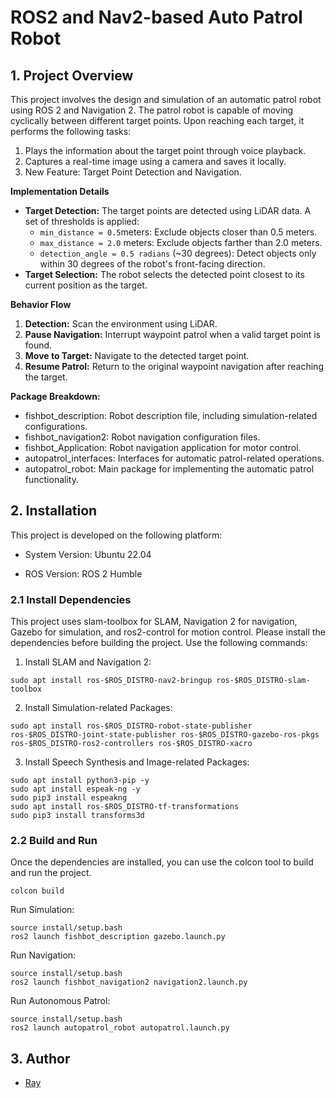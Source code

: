 # ROS2 and Nav2-based Auto Patrol Robot
## 1. Project Overview
This project involves the design and simulation of an automatic patrol robot using ROS 2 and Navigation 2. The patrol robot is capable of moving cyclically between different target points. Upon reaching each target, it performs the following tasks:
1. Plays the information about the target point through voice playback.
2. Captures a real-time image using a camera and saves it locally.
3. New Feature: Target Point Detection and Navigation.

**Implementation Details**
- **Target Detection:** The target points are detected using LiDAR data. A set of thresholds is applied:
  - ```min_distance = 0.5```meters: Exclude objects closer than 0.5 meters.
  - ```max_distance = 2.0``` meters: Exclude objects farther than 2.0 meters.
  - ```detection_angle = 0.5 radians``` (~30 degrees): Detect objects only within 30 degrees of the robot's front-facing direction.
- **Target Selection:** The robot selects the detected point closest to its current position as the target.

**Behavior Flow**
1. **Detection:** Scan the environment using LiDAR.
2. **Pause Navigation:** Interrupt waypoint patrol when a valid target point is found.
3. **Move to Target:** Navigate to the detected target point.
4. **Resume Patrol:** Return to the original waypoint navigation after reaching the target.


**Package Breakdown:**
- fishbot_description: Robot description file, including simulation-related configurations.
- fishbot_navigation2: Robot navigation configuration files.
- fishbot_Application: Robot navigation application for motor control.
- autopatrol_interfaces: Interfaces for automatic patrol-related operations.
- autopatrol_robot: Main package for implementing the automatic patrol functionality.

## 2. Installation
This project is developed on the following platform:

- System Version: Ubuntu 22.04

- ROS Version: ROS 2 Humble
### 2.1 Install Dependencies
This project uses slam-toolbox for SLAM, Navigation 2 for navigation, Gazebo for simulation, and ros2-control for motion control. Please install the dependencies before building the project. Use the following commands:

1. Install SLAM and Navigation 2:

```shell
sudo apt install ros-$ROS_DISTRO-nav2-bringup ros-$ROS_DISTRO-slam-toolbox
```

2. Install Simulation-related Packages:
```shell
sudo apt install ros-$ROS_DISTRO-robot-state-publisher ros-$ROS_DISTRO-joint-state-publisher ros-$ROS_DISTRO-gazebo-ros-pkgs ros-$ROS_DISTRO-ros2-controllers ros-$ROS_DISTRO-xacro
```
3. Install Speech Synthesis and Image-related Packages:
```shell
sudo apt install python3-pip -y
sudo apt install espeak-ng -y
sudo pip3 install espeakng
sudo apt install ros-$ROS_DISTRO-tf-transformations
sudo pip3 install transforms3d
```
### 2.2 Build and Run
Once the dependencies are installed, you can use the colcon tool to build and run the project.
```shell
colcon build
```
Run Simulation:
```shell
source install/setup.bash
ros2 launch fishbot_description gazebo.launch.py
```
Run Navigation:
```shell
source install/setup.bash
ros2 launch fishbot_navigation2 navigation2.launch.py
```
Run Autonomous Patrol:
```shell
source install/setup.bash
ros2 launch autopatrol_robot autopatrol.launch.py
```
## 3. Author
- [Ray](https://github.com/yepraywong)